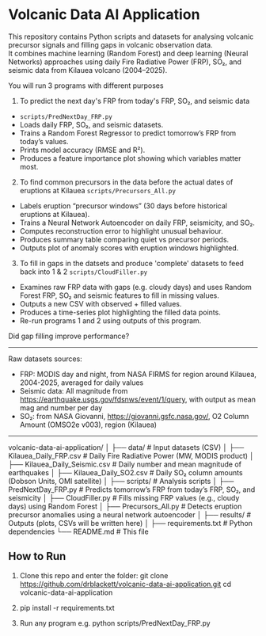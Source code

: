 # Volcanic Data AI Application

This repository contains Python scripts and datasets for analysing volcanic precursor signals and filling gaps in volcanic observation data.  
It combines machine learning (Random Forest) and deep learning (Neural Networks) approaches using daily Fire Radiative Power (FRP), SO₂, and seismic data from Kilauea volcano (2004–2025).

You will run 3 programs with different purposes

1. To predict the next day's FRP from today's FRP, SO₂, and seismic data
- `scripts/PredNextDay_FRP.py`
- Loads daily FRP, SO₂, and seismic datasets.
- Trains a Random Forest Regressor to predict tomorrow’s FRP from today’s values.
- Prints model accuracy (RMSE and R²).
- Produces a feature importance plot showing which variables matter most.

2. To find common precursors in the data before the actual dates of eruptions at Kilauea
`scripts/Precursors_All.py`
- Labels eruption “precursor windows” (30 days before historical eruptions at Kilauea).
- Trains a Neural Network Autoencoder on daily FRP, seismicity, and SO₂.
- Computes reconstruction error to highlight unusual behaviour.
- Produces summary table comparing quiet vs precursor periods.
- Outputs plot of anomaly scores with eruption windows highlighted.

3. To fill in gaps in the datsets and produce 'complete' datasets to feed back into 1 & 2
`scripts/CloudFiller.py`
- Examines raw FRP data with gaps (e.g. cloudy days) and uses Random Forest FRP, SO₂ and seismic features to fill in missing values.
- Outputs a new CSV with observed + filled values.
- Produces a time-series plot highlighting the filled data points.
- Re-run programs 1 and 2 using outputs of this program.

Did gap filling improve performance?

--------------

Raw datasets sources:
- FRP: MODIS day and night, from NASA FIRMS for region around Kilauea, 2004-2025, averaged for daily values
- Seismic data: All magnitude from https://earthquake.usgs.gov/fdsnws/event/1/query, with output as mean mag and number per day
- SO₂: from NASA Giovanni, https://giovanni.gsfc.nasa.gov/, O2 Column Amount (OMSO2e v003), region (Kilauea)

----------

volcanic-data-ai-application/
│
├── data/ # Input datasets (CSV)
│ ├── Kilauea_Daily_FRP.csv # Daily Fire Radiative Power (MW, MODIS product)
│ ├── Kilauea_Daily_Seismic.csv # Daily number and mean magnitude of earthquakes
│ ├── Kilauea_Daily_SO2.csv # Daily SO₂ column amounts (Dobson Units, OMI satellite)
│
├── scripts/ # Analysis scripts
│ ├── PredNextDay_FRP.py # Predicts tomorrow’s FRP from today’s FRP, SO₂, and seismicity
│ ├── CloudFiller.py # Fills missing FRP values (e.g., cloudy days) using Random Forest
│ ├── Precursors_All.py # Detects eruption precursor anomalies using a neural network autoencoder
│
├── results/ # Outputs (plots, CSVs will be written here)
│
├── requirements.txt # Python dependencies
└── README.md # This file

## How to Run

1. Clone this repo and enter the folder:
   git clone https://github.com/drblackett/volcanic-data-ai-application.git
   cd volcanic-data-ai-application

2. pip install -r requirements.txt

3. Run any program e.g. python scripts/PredNextDay_FRP.py
